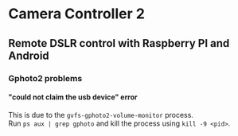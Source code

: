 # Camera Controller 2
## Remote DSLR control with Raspberry PI and Android

### Gphoto2 problems
#### "could not claim the usb device" error

This is due to the `gvfs-gphoto2-volume-monitor` process.   
Run `ps aux | grep gphoto` and kill the process using `kill -9 <pid>`.